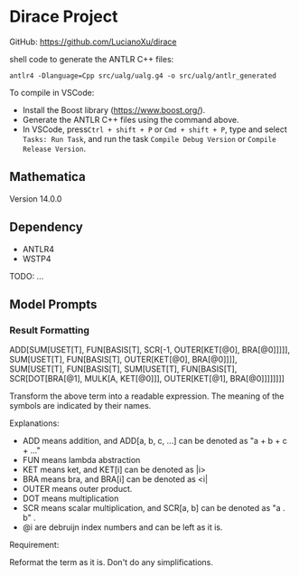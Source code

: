 # Dirace Project
GitHub: https://github.com/LucianoXu/dirace


shell code to generate the ANTLR C++ files:

```
antlr4 -Dlanguage=Cpp src/ualg/ualg.g4 -o src/ualg/antlr_generated
```

To compile in VSCode:
- Install the Boost library (https://www.boost.org/).
- Generate the ANTLR C++ files using the command above.
- In VSCode, press`Ctrl + shift + P` or `Cmd + shift + P`, type and select `Tasks: Run Task`, and run the task `Compile Debug Version` or `Compile Release Version`.

## Mathematica
Version 14.0.0

## Dependency
- ANTLR4
- WSTP4

TODO:
...

## Model Prompts

### Result Formatting

ADD[SUM[USET[T], FUN[BASIS[T], SCR[-1, OUTER[KET[@0], BRA[@0]]]]], SUM[USET[T], FUN[BASIS[T], OUTER[KET[@0], BRA[@0]]]], SUM[USET[T], FUN[BASIS[T], SUM[USET[T], FUN[BASIS[T], SCR[DOT[BRA[@1], MULK[A, KET[@0]]], OUTER[KET[@1], BRA[@0]]]]]]]]

Transform the above term into a readable expression. The meaning of the symbols are indicated by their names.

Explanations:

- ADD means addition, and ADD[a, b, c, ...] can be denoted as "a + b + c + ..."
- FUN means lambda abstraction
- KET means ket, and KET[i] can be denoted as |i>
- BRA means bra, and BRA[i] can be denoted as <i|
- OUTER means outer product.
- DOT means multiplication
- SCR means scalar multiplication, and SCR[a, b] can be denoted as "a . b" .
- @i are debruijn index numbers and can be left as it is.

Requirement:

Reformat the term as it is. Don't do any simplifications.
